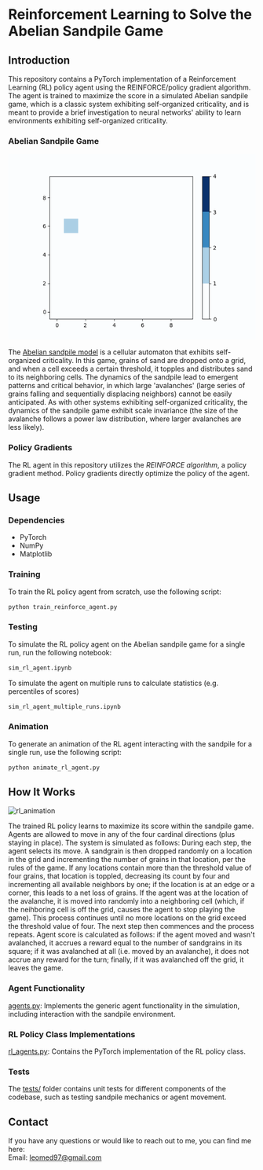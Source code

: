 # Reinforcement Learning to Solve the Abelian Sandpile Game

## Introduction

This repository contains a PyTorch implementation of a Reinforcement Learning (RL) policy agent using the REINFORCE/policy gradient algorithm. The agent is trained to maximize the score in a simulated Abelian sandpile game, which is a classic system exhibiting self-organized criticality, and is meant to provide a brief investigation to neural networks' ability to learn environments exhibiting self-organized criticality.

### Abelian Sandpile Game
![sandpile](animation.gif)

The [Abelian sandpile model](https://en.wikipedia.org/wiki/Abelian_sandpile_model) is a cellular automaton that exhibits self-organized criticality. In this game, grains of sand are dropped onto a grid, and when a cell exceeds a certain threshold, it topples and distributes sand to its neighboring cells. The dynamics of the sandpile lead to emergent patterns and critical behavior, in which large 'avalanches' (large series of grains falling and sequentially displacing neighbors) cannot be easily anticipated. As with other systems exhibiting self-organized criticality, the dynamics of the sandpile game exhibit scale invariance (the size of the avalanche follows a power law distribution, where larger avalanches are less likely).

### Policy Gradients

The RL agent in this repository utilizes the *REINFORCE algorithm*, a policy gradient method. Policy gradients directly optimize the policy of the agent.

## Usage
### Dependencies
- PyTorch
- NumPy
- Matplotlib

### Training

To train the RL policy agent from scratch, use the following script:

```bash
python train_reinforce_agent.py
```


### Testing
To simulate the RL policy agent on the Abelian sandpile game for a single run, run the following notebook:
```bash
sim_rl_agent.ipynb
```

To simulate the agent on multiple runs to calculate statistics (e.g. percentiles of scores)
```bash
sim_rl_agent_multiple_runs.ipynb
```


### Animation
To generate an animation of the RL agent interacting with the sandpile for a single run, use the following script:
```bash
python animate_rl_agent.py
```

## How It Works
![rl_animation](animation_rl_agent.gif)

The trained RL policy learns to maximize its score within the sandpile game. Agents are allowed to move in any of the four cardinal directions (plus staying in place). The system is simulated as follows: During each step, the agent selects its move. A sandgrain is then dropped randomly on a location in the grid and incrementing the number of grains in that location, per the rules of the game. If any locations contain more than the threshold value of four grains, that location is toppled, decreasing its count by four and incrementing all available neighbors by one; if the location is at an edge or a corner, this leads to a net loss of grains. If the agent was at the location of the avalanche, it is moved into randomly into a neighboring cell (which, if the neihboring cell is off the grid, causes the agent to stop playing the game). This process continues until no more locations on the grid exceed the threshold value of four. The next step then commences and the process repeats. Agent score is calculated as follows: if the agent moved and wasn't avalanched, it accrues a reward equal to the number of sandgrains in its square; if it was avalanched at all (i.e. moved by an avalanche), it does not accrue any reward for the turn; finally, if it was avalanched off the grid, it leaves the game.

### Agent Functionality
[agents.py](agents.py): Implements the generic agent functionality in the simulation, including interaction with the sandpile environment. 

### RL Policy Class Implementations
[rl_agents.py](rl_agents.py): Contains the PyTorch implementation of the RL policy class.
### Tests
The [tests/](tests) folder contains unit tests for different components of the codebase, such as testing sandpile mechanics or agent movement.


## Contact

If you have any questions or would like to reach out to me, you can find me here: <br />
Email: leomed97@gmail.com <br />
